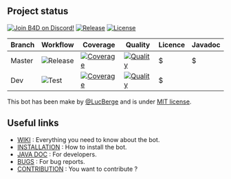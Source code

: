 ## Project status

[![Join B4D on Discord!](https://img.shields.io/badge/Discord-Join%20B4D%20on%20Discord!-7289DA.svg?style=flat&logo=discord)](https://discord.gg/kNHsFcbUGp)
[![Release](https://img.shields.io/github/v/release/LucBerge/B4D)](https://github.com/LucBerge/B4D/releases)
[![License](https://img.shields.io/github/license/LucBerge/B4D)](https://github.com/LucBerge/B4D/blob/master/LICENSE)

Branch | Workflow | Coverage | Quality | Licence | Javadoc |
-------|----------|----------|---------|---------|---------|
Master | ![Release](https://img.shields.io/github/workflow/status/LucBerge/B4D/Release/master?label=release) | [![Coverage](https://img.shields.io/codecov/c/github/LucBerge/B4D/master?token=lv2Q224e7E)](https://codecov.io/gh/LucBerge/B4D) | [![Quality](https://img.shields.io/codacy/grade/c70a48f22c0c488195c6c39cfd7bcfa3/master)](https://app.codacy.com/gh/LucBerge/B4D/dashboard) | $ | $ |
Dev    | ![Test](https://img.shields.io/github/workflow/status/LucBerge/B4D/Test/master?label=test) | [![Coverage](https://img.shields.io/codecov/c/github/LucBerge/B4D/dev?token=lv2Q224e7E)](https://codecov.io/gh/LucBerge/B4D) | [![Quality](https://img.shields.io/codacy/grade/c70a48f22c0c488195c6c39cfd7bcfa3/dev)](https://app.codacy.com/gh/LucBerge/B4D/dashboard) | $ |

This bot has been make by [@LucBerge](https://github.com/LucBerge) and is under [MIT license](https://github.com/LucBerge/B4D/blob/master/LICENSE).

## Useful links

- [WIKI](https://github.com/LucBerge/B4D/wiki) : Everything you need to know about the bot.
- [INSTALLATION](https://github.com/LucBerge/B4D/wiki/Install) : How to install the bot.
- [JAVA DOC](https://lucberge.github.io/B4D/) : For developers.
- [BUGS](https://github.com/LucBerge/B4D/issues) : For bug reports.
- [CONTRIBUTION](https://github.com/LucBerge/B4D/wiki/Prerequisits) : You want to contribute ?
